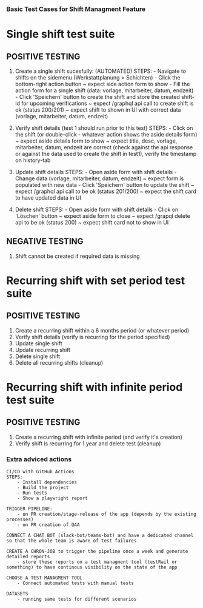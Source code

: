 ### Basic Test Cases for Shift Managment Feature

# Single shift test suite

## POSITIVE TESTING

1. Create a single shift sucesfully: (AUTOMATED)
   STEPS: - Navigate to shifts on the sidemenu (Werkstattplanung > Schichten) - Click the bottom-right action button
   ~ expect side action form to show - Fill the action form for a single shift (data: vorlage, mitarbeiter, datum, endzeit) - Click 'Speichern' button to create the shift and store the created shift-id for upcoming verifications
   ~ expect /graphql api call to create shift is ok (status 200/201)
   ~ expect shift to shown in UI with correct data (vorlage, mitarbeiter, datum, endzeit)

2. Verify shift details (test 1 should run prior to this test)
   STEPS: - Click on the shift (or double-click - whatever action shows the aside details form)
   ~ expect aside details form to show
   ~ expect title, desc, vorlage, mitarbeiter, datum, endzeit are correct (check against the api response or against the data used to create the shift in test1), verify the timestamp on history-tab

3. Update shift details
   STEPS: - Open aside form with shift details - Change data (vorlage, mitarbeiter, datum, endzeit)
   ~ expect form is populated with new data - Click 'Speichern' button to update the shift
   ~ expect /graphql api call to be ok (status 201/200)
   ~ expect the shift card to have updated data in UI

4. Delete shift
   STEPS: - Open aside form with shift details - Click on 'Löschen' button
   ~ expect aside form to close
   ~ expect /grapql delete api to be ok (status 200)
   ~ expect shift card not to show in UI

## NEGATIVE TESTING

1. Shift cannot be created if required data is missing

# Recurring shift with set period test suite

## POSITIVE TESTING

1. Create a recurring shift within a 6 months period (or whatever period)
2. Verify shift details (verify is recurring for the period specified)
3. Update single shift
4. Update recurring shift
5. Delete single shift
6. Delete all recurring shifts (cleanup)

# Recurring shift with infinite period test suite

## POSITIVE TESTING

1. Create a recurring shift with infinite period (and verify it's creation)
2. Verify shift is recurring for 1 year and delete test (cleanup)

### Extra adviced actions

    CI/CD with GitHub Actions
    STEPS:
        - Install dependencies
        - Build the project
        - Run tests
        - Show a playwright report

    TRIGGER PIPELINE:
        - on PR creation/stage-release of the app (depends by the existing processes)
        - on PR creation of QAA

    CONNECT A CHAT BOT (slack-bot/teams-bot) and have a dedicated channel so that the whole team is aware of test failures

    CREATE A CHRON-JOB to trigger the pipeline once a week and generate detailed reports
        - store these reports on a test managment tool (testRail or something) to have continous visibility on the state of the app

    CHOOSE A TEST MANAGMENT TOOL
        - Connect automated tests with manual tests

    DATASETS
        - running same tests for different scenarios
